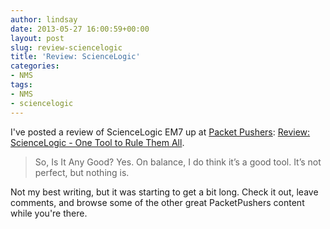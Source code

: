 ```yaml
---
author: lindsay
date: 2013-05-27 16:00:59+00:00
layout: post
slug: review-sciencelogic
title: 'Review: ScienceLogic'
categories:
- NMS
tags:
- NMS
- sciencelogic
---
```


I've posted a review of ScienceLogic EM7 up at [Packet Pushers](http://packetpushers.net): [Review: ScienceLogic - One Tool to Rule Them All](http://packetpushers.net/review-sciencelogic-one-network-management-tool-to-rule-them-all/).

> So, Is It Any Good?
> Yes. On balance, I do think it’s a good tool. It’s not perfect, but nothing is.

Not my best writing, but it was starting to get a bit long. Check it out, leave comments, and browse some of the other great PacketPushers content while you're there.
